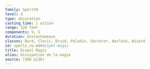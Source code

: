 ```yaml
---
family: SpellVO
level: 3
type: abjuration
casting_time: 1 action
range: 120 feet
components: V, S
duration: Instantaneous
classes: Bard, Cleric, Druid, Paladin, Sorcerer, Warlock, Wizard
id: spells_vo.md#dispel-magic
title: Dispel Magic
alias: Dissipation de la magie
source: (SRD p136)
---
```



